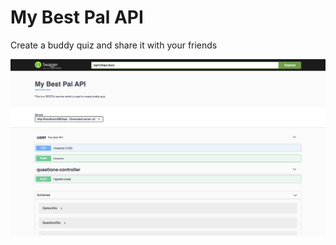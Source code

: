 # My Best Pal API
Create a buddy quiz and share it with your friends

![Swagger Open API](assets/Swagger-API.png)
